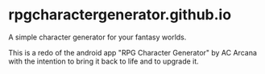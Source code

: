 # rpgcharactergenerator.github.io
A simple character generator for your fantasy worlds.

This is a redo of the android app "RPG Character Generator" by AC Arcana with the intention to bring it back to life and to upgrade it.
